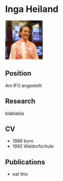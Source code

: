 # Inga Heiland
![young beautiful and smart woman](pics/profilepic.JPG)
## Position
Am IFO angestellt

## Research
blablabla


## CV

 * 1986 born 
 * 1992 Waldorfschule

## Publications

 * eat this

